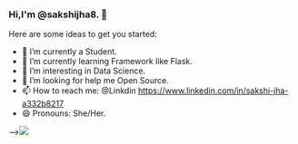 ### Hi,I'm @sakshijha8. 👋

Here are some ideas to get you started:

- 🔭 I’m currently a Student.
- 🌱 I’m currently learning Framework like Flask.
- 👯 I’m interesting in Data Science.
- 🤔 I’m looking for help me Open Source.
- 📫 How to reach me: @Linkdin https://www.linkedin.com/in/sakshi-jha-a332b8217
- 😄 Pronouns: She/Her.


--><img src = "https://github-readme-stats.vercel.app/api?username=sakshijha8&&show_icons=true&title_color=ffffff&icon_color=bb2acf&text_color=daf7dc&bg_color=151515">


